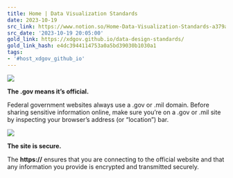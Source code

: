 ```yaml
---
title: Home | Data Visualization Standards
date: 2023-10-19
src_link: https://www.notion.so/Home-Data-Visualization-Standards-a379ada56d6f4397984085c19491441f
src_date: '2023-10-19 20:05:00'
gold_link: https://xdgov.github.io/data-design-standards/
gold_link_hash: e4dc3944114753a0a5bd39030b1030a1
tags:
- '#host_xdgov_github_io'
---
```



![](/data-design-standards/assets/img/icon-dot-gov.svg)


**The .gov means it’s official.**




 Federal government websites always use a .gov or .mil domain. Before sharing sensitive information online, make sure you’re on a .gov or .mil site by inspecting your browser’s address (or “location”) bar.
 


![](/data-design-standards/assets/img/icon-https.svg)


**The site is secure.**



 The **https://** ensures that you are connecting to the official website and that any information you provide is encrypted and transmitted securely.